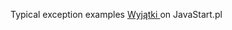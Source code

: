 Typical exception examples
[Wyjątki ](http://javastart.pl/static/category/wyjatki/) on JavaStart.pl
